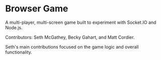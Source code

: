 # Browser Game

A multi-player, multi-screen game built to experiment with Socket.IO and Node.js. 

Contributors: Seth McGathey, Becky Gahart, and Matt Cordier.

Seth's main contributions focused on the game logic and overall functionality.

